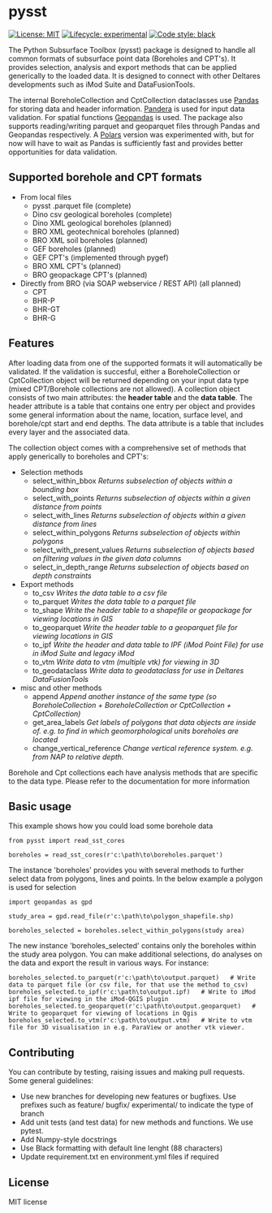 # pysst
[![License: MIT](https://img.shields.io/pypi/l/imod)](https://choosealicense.com/licenses/mit)
[![Lifecycle: experimental](https://lifecycle.r-lib.org/articles/figures/lifecycle-experimental.svg)](https://lifecycle.r-lib.org/articles/stages.html)
[![Code style: black](https://img.shields.io/badge/code%20style-black-000000.svg)](https://github.com/ambv/black)

The Python Subsurface Toolbox (pysst) package is designed to handle all common formats of subsurface point data (Boreholes and CPT's). It provides selection, analysis and export methods that can be applied generically to the loaded data. It is designed to connect with other Deltares developments such as iMod Suite and DataFusionTools.

The internal BoreholeCollection and CptCollection dataclasses use [Pandas](https://pandas.pydata.org/) for storing data and header information. [Pandera](https://pandera.readthedocs.io/en/stable/) is used for input data validation. For spatial functions [Geopandas](https://geopandas.org/en/stable/) is used. The package also supports reading/writing parquet and geoparquet files through Pandas and Geopandas respectively. A [Polars](https://www.pola.rs/) version was experimented with, but for now will have to wait as Pandas is sufficiently fast and provides better opportunities for data validation.


## Supported borehole and CPT formats
- From local files
    - pysst .parquet file (complete)
    - Dino csv geological boreholes (complete)
    - Dino XML geological boreholes (planned)
    - BRO XML geotechnical boreholes (planned)
    - BRO XML soil boreholes (planned)
    - GEF boreholes (planned)
    - GEF CPT's (implemented through pygef)
    - BRO XML CPT's (planned)
    - BRO geopackage CPT's (planned)
- Directly from BRO (via SOAP webservice / REST API) (all planned)
    - CPT
    - BHR-P
    - BHR-GT
    - BHR-G

## Features
After loading data from one of the supported formats it will automatically be validated. If the validation is succesful, either a BoreholeCollection or CptCollection object will be returned depending on your input data type (mixed CPT/Borehole collections are not allowed). A collection object consists of two main attributes: the **header table** and the **data table**. The header attribute is a table that contains one entry per object and provides some general information about the name, location, surface level, and borehole/cpt start and end depths. The data attribute is a table that includes every layer and the associated data.

The collection object comes with a comprehensive set of methods that apply generically to boreholes and CPT's:

- Selection methods    
    - select_within_bbox                *Returns subselection of objects within a bounding box*
    - select_with_points                *Returns subselection of objects within a given distance from points*
    - select_with_lines                 *Returns subselection of objects within a given distance from lines*
    - select_within_polygons            *Returns subselection of objects within polygons* 
    - select_with_present_values        *Returns subselection of objects based on filtering values in the given data columns* 
    - select_in_depth_range             *Returns subselection of objects based on depth constraints* 
- Export methods
    - to_csv                            *Writes the data table to a csv file*
    - to_parquet                        *Writes the data table to a parquet file*
    - to_shape                          *Write the header table to a shapefile or geopackage for viewing locations in GIS*
    - to_geoparquet                     *Write the header table to a geoparquet file for viewing locations in GIS*
    - to_ipf                            *Write the header and data table to IPF (iMod Point File) for use in iMod Suite and legacy iMod*
    - to_vtm                            *Write data to vtm (multiple vtk) for viewing in 3D*
    - to_geodataclass                   *Write data to geodataclass for use in Deltares DataFusionTools*
- misc and other methods
    - append                            *Append another instance of the same type (so BoreholeCollection + BoreholeCollection or CptCollection + CptCollection)*
    - get_area_labels                   *Get labels of polygons that data objects are inside of. e.g. to find in which geomorphological units boreholes are located*
    - change_vertical_reference         *Change vertical reference system. e.g. from NAP to relative depth.*

Borehole and Cpt collections each have analysis methods that are specific to the data type. Please refer to the documentation for more information

## Basic usage
This example shows how you could load some borehole data
```
from pysst import read_sst_cores

boreholes = read_sst_cores(r'c:\path\to\boreholes.parquet')
```

The instance 'boreholes' provides you with several methods to further select data from polygons, lines and points. In the below example a polygon is used for selection
```
import geopandas as gpd

study_area = gpd.read_file(r'c:\path\to\polygon_shapefile.shp)

boreholes_selected = boreholes.select_within_polygons(study area)
```

The new instance 'boreholes_selected' contains only the boreholes within the study area polygon. You can make additional selections, do analyses on the data and export the result in various ways. For instance:
```
boreholes_selected.to_parquet(r'c:\path\to\output.parquet)   # Write data to parquet file (or csv file, for that use the method to_csv)
boreholes_selected.to_ipf(r'c:\path\to\output.ipf)   # Write to iMod ipf file for viewing in the iMod-QGIS plugin
boreholes_selected.to_geoparquet(r'c:\path\to\output.geoparquet)   # Write to geoparquet for viewing of locations in Qgis
boreholes_selected.to_vtm(r'c:\path\to\output.vtm)   # Write to vtm file for 3D visualisation in e.g. ParaView or another vtk viewer.
```

## Contributing

You can contribute by testing, raising issues and making pull requests. Some general guidelines:

- Use new branches for developing new features or bugfixes. Use prefixes such as feature/ bugfix/ experimental/ to indicate the type of branch
- Add unit tests (and test data) for new methods and functions. We use pytest.
- Add Numpy-style docstrings
- Use Black formatting with default line lenght (88 characters)
- Update requirement.txt en environment.yml files if required

## License
MIT license

